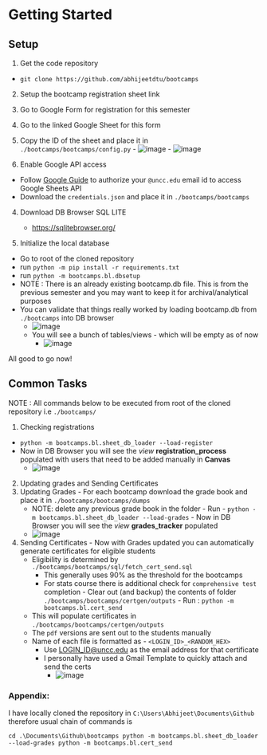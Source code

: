 # Getting Started

## Setup

1. Get the code repository
  - `git clone https://github.com/abhijeetdtu/bootcamps`

2. Setup the bootcamp registration sheet link
  1. Go to Google Form for registration for this semester
  2. Go to the linked Google Sheet for this form
  3. Copy the ID of the sheet and place it in `./bootcamps/bootcamps/config.py`
    - ![image](https://user-images.githubusercontent.com/6872080/111344658-f0c7d380-8652-11eb-8fda-6d61354e0f91.png)
    - ![image](https://user-images.githubusercontent.com/6872080/111344865-253b8f80-8653-11eb-9614-f974ce0f6b28.png)

3. Enable Google API access
 - Follow [Google Guide](https://developers.google.com/sheets/api/quickstart/python) to authorize your `@uncc.edu` email id to access Google Sheets API
 - Download the `credentials.json` and place it in `./bootcamps/bootcamps`

4. Download DB Browser SQL LITE
   - https://sqlitebrowser.org/

5. Initialize the local database
  - Go to root of the cloned repository
  - run `python -m pip install -r requirements.txt`
  - run `python -m bootcamps.bl.dbsetup`
  - NOTE : There is an already existing bootcamp.db file. This is from the previous semester and you may want to keep it for archival/analytical purposes
  - You can validate that things really worked by loading bootcamp.db from `./bootcamps` into DB browser
    - ![image](https://user-images.githubusercontent.com/6872080/111346242-6aac8c80-8654-11eb-8a30-11f76721e04e.png)
    - You will see a bunch of tables/views - which will be empty as of now
      - ![image](https://user-images.githubusercontent.com/6872080/111346309-79933f00-8654-11eb-9c35-2555e62914f1.png)


All good to go now!

## Common Tasks
NOTE : All commands below to be executed from root of the cloned repository i.e `./bootcamps/`

1. Checking registrations
  - `python -m bootcamps.bl.sheet_db_loader --load-register`
  - Now in DB Browser you will see the *view* **registration_process** populated with users that need to be added manually in **Canvas**
    - ![image](https://user-images.githubusercontent.com/6872080/111346484-a2b3cf80-8654-11eb-97c9-4b45cc19a545.png)

2. Updating grades and Sending Certificates
  1. Updating Grades
    - For each bootcamp download the grade book and place it in `./bootcamps/bootcamps/dumps`
      - NOTE: delete any previous grade book in the folder
    - Run - `python -m bootcamps.bl.sheet_db_loader --load-grades`
    - Now in DB Browser you will see the *view* **grades_tracker** populated
      - ![image](https://user-images.githubusercontent.com/6872080/111346853-00e0b280-8655-11eb-85b0-dabf751189fd.png)
  2. Sending Certificates
    - Now with Grades updated you can automatically generate certificates for eligible students
      - Eligibility is determined by `./bootcamps/bootcamps/sql/fetch_cert_send.sql`
        - This generally uses 90% as the threshold for the bootcamps
        - For stats course there is additional check for `comprehensive test` completion
    - Clear out (and backup) the contents of folder `./bootcamps/bootcamps/certgen/outputs`
    - Run : `python -m bootcamps.bl.cert_send`
      - This will populate certificates in `./bootcamps/bootcamps/certgen/outputs`
      - The `pdf` versions are sent out to the students manually
      - Name of each file is formatted as - `<LOGIN_ID>_<RANDOM_HEX>`
        - Use LOGIN_ID@uncc.edu as the email address for that certificate
        - I personally have used a Gmail Template to quickly attach and send the certs
          - ![image](https://user-images.githubusercontent.com/6872080/111347531-b0b62000-8655-11eb-88d2-5804f731d501.png)


### Appendix:

I have locally cloned the repository in `C:\Users\Abhijeet\Documents\Github`
therefore usual chain of commands is

`cd .\Documents\Github\bootcamps
python -m bootcamps.bl.sheet_db_loader --load-grades
python -m bootcamps.bl.cert_send
`
